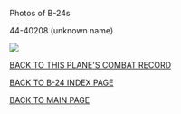 
Photos of B-24s






 




44-40208 (unknown name)  

![](44-40208.jpg)  
  

[BACK TO THIS PLANE'S COMBAT RECORD](b24s/44-40208.md)  

[BACK TO B-24 INDEX PAGE](000b24s.md)  

[BACK TO MAIN PAGE](index.html)


